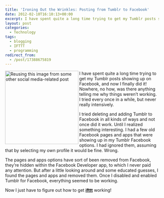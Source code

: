 ```yaml
---
title: 'Ironing Out the Wrinkles: Posting from Tumblr to Facebook'
date: 2012-02-10T16:10:13+00:00
excerpt: I have spent quite a long time trying to get my Tumblr posts showing up on Facebook, and now I finally did it!
layout: post
categories:
  - Technology
tags:
  - blogging
  - IFTTT
  - programming
redirect_from:
  - /post/17388675819
---
```

<img src="http://dl.dropbox.com/u/8133385/images/social-media.jpg" alt="Reusing this image from some other social media-related post" width="240" align="left" />I have spent quite a long time trying to get my Tumblr posts showing up on Facebook, and now I finally did it! Nowhere, no how, was there anything telling me why things weren’t working. I tried every once in a while, but never really intensively.

I tried deleting and adding Tumblr to Facebook in all kinds of ways and not once did it work. Until I realized something interesting. I had a few old Facebook pages and apps that were showing up in my Tumblr Facebook options. I had ignored them, assuming that by selecting my own profile it would be fine. Wrong.

The pages and apps options have sort of been removed from Facebook, they’re hidden within the Facebook Developer app, to which I never paid any attention. But after a little looking around and some educated guesses, I found the pages and apps and removed them. Once I disabled and enabled Tumblr for Facebook, everything seemed to be working.

Now I just have to figure out how to get **[ifttt](http://ifttt.com/ "If this, then that.")** working!